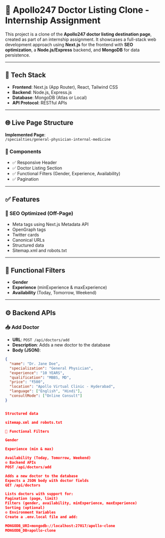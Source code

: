 # 🏥 Apollo247 Doctor Listing Clone - Internship Assignment

This project is a clone of the **Apollo247 doctor listing destination page**, created as part of an internship assignment. It showcases a full-stack web development approach using **Next.js** for the frontend with **SEO optimization**, a **Node.js/Express** backend, and **MongoDB** for data persistence.

---

## 🔧 Tech Stack

- **Frontend**: Next.js (App Router), React, Tailwind CSS  
- **Backend**: Node.js, Express.js  
- **Database**: MongoDB (Atlas or Local)  
- **API Protocol**: RESTful APIs

---

## 🌐 Live Page Structure

**Implemented Page**:  
`/specialties/general-physician-internal-medicine`

### 🧩 Components

- ✅ Responsive Header  
- ✅ Doctor Listing Section  
- ✅ Functional Filters (Gender, Experience, Availability)  
- ✅ Pagination

---

## ✅ Features

### 🌟 SEO Optimized (Off-Page)

- Meta tags using Next.js Metadata API
- OpenGraph tags
- Twitter cards
- Canonical URLs
- Structured data
- Sitemap.xml and robots.txt

---

## 🧠 Functional Filters

- **Gender**
- **Experience** (minExperience & maxExperience)
- **Availability** (Today, Tomorrow, Weekend)

---

## ⚙️ Backend APIs

### 📥 Add Doctor

- **URL**: `POST /api/doctors/add`
- **Description**: Adds a new doctor to the database
- **Body (JSON)**:
```json
{
  "name": "Dr. Jane Doe",
  "specialization": "General Physician",
  "experience": "10 YEARS",
  "qualification": "MBBS, MD",
  "price": "₹500",
  "location": "Apollo Virtual Clinic - Hyderabad",
  "language": ["English", "Hindi"],
  "consultMode": ["Online Consult"]
}


Structured data

sitemap.xml and robots.txt

🧠 Functional Filters

Gender

Experience (min & max)

Availability (Today, Tomorrow, Weekend)
⚙️ Backend APIs
POST /api/doctors/add

Adds a new doctor to the database
Expects a JSON body with doctor fields
GET /api/doctors

Lists doctors with support for:
Pagination (page, limit)
Filters (gender, availability, minExperience, maxExperience)
Sorting (optional)
⚙️ Environment Variables
Create a .env.local file and add:

MONGODB_URI=mongodb://localhost:27017/apollo-clone
MONGODB_DB=apollo-clone
